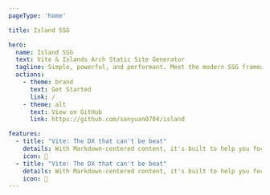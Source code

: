 ```yaml
---
pageType: 'home'

title: Island SSG

hero:
  name: Island SSG
  text: Vite & Islands Arch Static Site Generator
  tagline: Simple, powerful, and performant. Meet the modern SSG framework you've always wanted.
  actions:
    - theme: brand
      text: Get Started
      link: /
    - theme: alt
      text: View on GitHub
      link: https://github.com/sanyuan0704/island

features:
  - title: "Vite: The DX that can't be beat"
    details: With Markdown-centered content, it's built to help you focus on writing and deployed with minimum configuration.
    icon: 🚀
  - title: "Vite: The DX that can't be beat"
    details: With Markdown-centered content, it's built to help you focus on writing and deployed with minimum configuration.
    icon: 🚀
---
```

